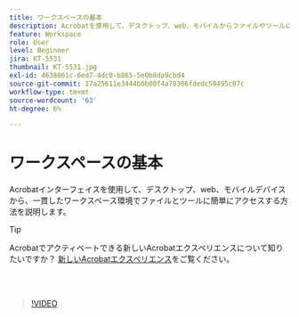 ```yaml
---
title: ワークスペースの基本
description: Acrobatを使用して、デスクトップ、web、モバイルからファイルやツールに簡単にアクセスする方法を説明します
feature: Workspace
role: User
level: Beginner
jira: KT-5531
thumbnail: KT-5531.jpg
exl-id: 4638061c-6ed7-4dc0-b865-5e0b8da9cbd4
source-git-commit: 17a25611e3444b0b00f4a78306fdedc59495c07c
workflow-type: tm+mt
source-wordcount: '63'
ht-degree: 6%

---
```


# ワークスペースの基本

Acrobatインターフェイスを使用して、デスクトップ、web、モバイルデバイスから、一貫したワークスペース環境でファイルとツールに簡単にアクセスする方法を説明します。

>[!TIP]
>
>Acrobatでアクティベートできる新しいAcrobatエクスペリエンスについて知りたいですか？ [新しいAcrobatエクスペリエンス](new-workspace.md)をご覧ください。

<br> 

>[!VIDEO](https://video.tv.adobe.com/v/337971?quality=12&learn=on&hidetitle=true)
